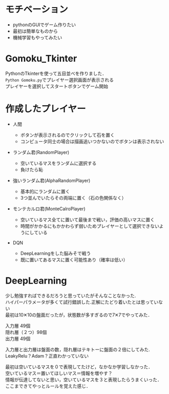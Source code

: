 
# モチベーション
- pythonのGUIでゲーム作りたい
- 最初は簡単なものから
- 機械学習もやってみたい

# Gomoku_Tkinter
PythonのTkinterを使って五目並べを作りました．  
`Python Gomoku.py`でプレイヤー選択画面が表示される  
プレイヤーを選択してスタートボタンでゲーム開始

# 作成したプレイヤー
- 人間
	- ボタンが表示されるのでクリックして石を置く
	- コンピュータ同士の場合は描画追いつかないのでボタンは表示されない

- ランダム君(RandomPlayer)
	- 空いているマスをランダムに選択する
	- 負けたら恥  

- 強いランダム君(AlphaRandomPlayer)
	- 基本的にランダムに置く
	- 3つ並んでいたらその両端に置く（石の色関係なく）  

- モンテカルロ君(MonteCalroPlayer)
	- 空いているマス全てに置いて最後まで戦い，評価の高いマスに置く
	- 時間がかかるにもかかわらず弱いためプレイヤーとして選択できないようにしている  

- DQN
	- DeepLearningをした脳みそで戦う
	- 既に置いてあるマスに置く可能性あり（確率は低い）

# DeepLearning
少し勉強すればできるだろうと思っていたがそんなことなかった.  
ハイパーパラメータが多くて試行錯誤した.正解にたどり着いたとは思っていない  
最初は10✕10の盤面だったが，状態数が多すぎるので7✕7でやってみた．  
  

入力層 49個  
隠れ層（２つ）98個  
出力層 49個  

入力層と出力層は盤面の数，隠れ層はテキトーに盤面の２倍にしてみた.  
LeakyRelu？Adam？正直わかっていない  
  
最初は空いているマスを０で表現してたけど，なかなか学習しなかった．  
空いているマス＝置いてほしいマス＝情報を増やす？  
情報が伝達してないと思い，空いているマスを３と表現したらうまくいった．  
ここまできてやっとルールを覚えた感じ．




